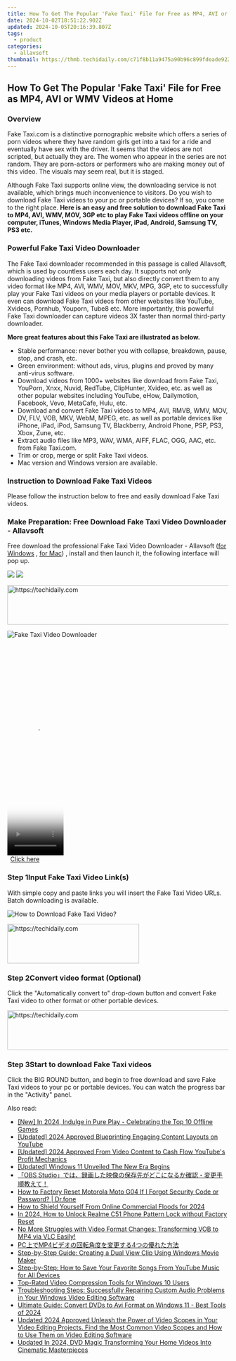 ```yaml
---
title: How To Get The Popular 'Fake Taxi' File for Free as MP4, AVI or WMV Videos at Home
date: 2024-10-02T18:51:22.902Z
updated: 2024-10-05T20:16:39.807Z
tags:
  - product
categories:
  - allavsoft
thumbnail: https://thmb.techidaily.com/c71f8b11a9475a90b96c899fdeade9228f855c7ed46c02973b8fefdc10e6507c.jpg
---
```


## How To Get The Popular 'Fake Taxi' File for Free as MP4, AVI or WMV Videos at Home

### Overview

Fake Taxi.com is a distinctive pornographic website which offers a series of porn videos where they have random girls get into a taxi for a ride and eventually have sex with the driver. It seems that the videos are not scripted, but actually they are. The women who appear in the series are not random. They are porn-actors or performers who are making money out of this video. The visuals may seem real, but it is staged.

Although Fake Taxi supports online view, the downloading service is not available, which brings much inconvenience to visitors. Do you wish to download Fake Taxi videos to your pc or portable devices? If so, you come to the right place. **Here is an easy and free solution to download Fake Taxi to MP4, AVI, WMV, MOV, 3GP etc to play Fake Taxi videos offline on your computer, iTunes, Windows Media Player, iPad, Android, Samsung TV, PS3 etc.**

### Powerful Fake Taxi Video Downloader

The Fake Taxi downloader recommended in this passage is called Allavsoft, which is used by countless users each day. It supports not only downloading videos from Fake Taxi, but also directly convert them to any video format like MP4, AVI, WMV, MOV, MKV, MPG, 3GP, etc to successfully play your Fake Taxi videos on your media players or portable devices. It even can download Fake Taxi videos from other websites like YouTube, Xvideos, Pornhub, Youporn, Tube8 etc. More importantly, this powerful Fake Taxi downloader can capture videos 3X faster than normal third-party downloader.

**More great features about this Fake Taxi are illustrated as below.**

* Stable performance: never bother you with collapse, breakdown, pause, stop, and crash, etc.
* Green environment: without ads, virus, plugins and proved by many anti-virus software.
* Download videos from 1000+ websites like download from Fake Taxi, YouPorn, Xnxx, Nuvid, RedTube, ClipHunter, Xvideo, etc. as well as other popular websites including YouTube, eHow, Dailymotion, Facebook, Vevo, MetaCafe, Hulu, etc.
* Download and convert Fake Taxi videos to MP4, AVI, RMVB, WMV, MOV, DV, FLV, VOB, MKV, WebM, MPEG, etc. as well as portable devices like iPhone, iPad, iPod, Samsung TV, Blackberry, Android Phone, PSP, PS3, Xbox, Zune, etc.
* Extract audio files like MP3, WAV, WMA, AIFF, FLAC, OGG, AAC, etc. from Fake Taxi.com.
* Trim or crop, merge or split Fake Taxi videos.
* Mac version and Windows version are available.

### Instruction to Download Fake Taxi Videos

Please follow the instruction below to free and easily download Fake Taxi videos.

### Make Preparation: Free Download Fake Taxi Video Downloader - Allavsoft

Free download the professional Fake Taxi Video Downloader - Allavsoft ([for Windows](https://tools.techidaily.com/allavsoft/products/) , [for Mac](https://tools.techidaily.com/allavsoft/products/)) , install and then launch it, the following interface will pop up.

[![](https://www.allavsoft.com/how-to/../images/how-to/free-download-win.jpg)](https://tools.techidaily.com/allavsoft/products/) [![](https://www.allavsoft.com/how-to/../images/how-to/free-download-mac.jpg)](https://tools.techidaily.com/allavsoft/products/)

<!-- affiliate ads begin -->
<a href="https://appsumo.8odi.net/c/5597632/2082539/7443" target="_top" id="2082539">
  <img src="//a.impactradius-go.com/display-ad/7443-2082539" border="0" alt="https://techidaily.com" width="728" height="90"/>
</a>
<img height="0" width="0" src="https://appsumo.8odi.net/i/5597632/2082539/7443" style="position:absolute;visibility:hidden;" border="0" />
<!-- affiliate ads end -->

![Fake Taxi Video Downloader](https://www.allavsoft.com/how-to/../images/allavsoft/screen-shot-600.jpg)

<!-- affiliate ads begin -->
<span id="1977028">
					<video width="128" height="480" style="cursor:pointer"
           poster="//a.impactradius-go.com/display-clicktoplayimage/1977028.png"
           onclick="if(!this.playClicked){this.play();this.setAttribute('controls',true);this.playClicked=true;}">
	   <source src="//a.impactradius-go.com/display-ad/22993-1977028">
	   <img src="//a.impactradius-go.com/display-clicktoplayimage/1977028.png" style="border: none; height: 100%; width: 100%; object-fit: contain">
	</video>
	<div style="width:80px;text-align:center"><a href="javascript:window.open(decodeURIComponent('https%3A%2F%2Fhomestyler.sjv.io%2Fc%2F5597632%2F1977028%2F22993'), '_blank');void(0);">Click here</a></div>
</span>
<img height="0" width="0" src="https://imp.pxf.io/i/5597632/1977028/22993" style="position:absolute;visibility:hidden;" border="0" />
<!-- affiliate ads end -->

### Step 1Input Fake Taxi Video Link(s)

With simple copy and paste links you will insert the Fake Taxi Video URLs. Batch downloading is available.

![How to Download Fake Taxi Video?](https://www.allavsoft.com/how-to/../images/how-to/fake-taxi-download-to-mp4-avi/download-fake-taxi-to-mp4.jpg)

<!-- affiliate ads begin -->
<a href="https://wigfever.sjv.io/c/5597632/1995803/22899" target="_top" id="1995803">
  <img src="//a.impactradius-go.com/display-ad/22899-1995803" border="0" alt="https://techidaily.com" width="300" height="90"/>
</a>
<img height="0" width="0" src="https://wigfever.sjv.io/i/5597632/1995803/22899" style="position:absolute;visibility:hidden;" border="0" />
<!-- affiliate ads end -->

### Step 2Convert video format (Optional)

Click the "Automatically convert to" drop-down button and convert Fake Taxi video to other format or other portable devices.

<!-- affiliate ads begin -->
<a href="https://appsumo.8odi.net/c/5597632/2100527/7443" target="_top" id="2100527">
  <img src="//a.impactradius-go.com/display-ad/7443-2100527" border="0" alt="https://techidaily.com" width="728" height="90"/>
</a>
<img height="0" width="0" src="https://appsumo.8odi.net/i/5597632/2100527/7443" style="position:absolute;visibility:hidden;" border="0" />
<!-- affiliate ads end -->

### Step 3Start to download Fake Taxi videos

Click the BIG ROUND button, and begin to free download and save Fake Taxi videos to your pc or portable devices. You can watch the progress bar in the "Activity" panel.

<ins class="adsbygoogle"
     style="display:block"
     data-ad-format="autorelaxed"
     data-ad-client="ca-pub-7571918770474297"
     data-ad-slot="1223367746"></ins>

<ins class="adsbygoogle"
     style="display:block"
     data-ad-client="ca-pub-7571918770474297"
     data-ad-slot="8358498916"
     data-ad-format="auto"
     data-full-width-responsive="true"></ins>

<span class="atpl-alsoreadstyle">Also read:</span>
<div><ul>
<li><a href="https://screen-activity-recording.techidaily.com/new-in-2024-indulge-in-pure-play-celebrating-the-top-10-offline-games/"><u>[New] In 2024, Indulge in Pure Play - Celebrating the Top 10 Offline Games</u></a></li>
<li><a href="https://youtube-web.techidaily.com/ed-2024-approved-blueprinting-engaging-content-layouts-on-youtube/"><u>[Updated] 2024 Approved Blueprinting Engaging Content Layouts on YouTube</u></a></li>
<li><a href="https://eaxpv-info.techidaily.com/updated-2024-approved-from-video-content-to-cash-flow-youtubes-profit-mechanics/"><u>[Updated] 2024 Approved From Video Content to Cash Flow YouTube's Profit Mechanics</u></a></li>
<li><a href="https://article-files.techidaily.com/updated-windows-11-unveiled-the-new-era-begins/"><u>[Updated] Windows 11 Unveiled The New Era Begins</u></a></li>
<li><a href="https://win-excellent.techidaily.com/obs-studio/"><u>「OBS Studio」では、録画した映像の保存先がどこになるか確認・変更手順教えて！</u></a></li>
<li><a href="https://techidaily.com/how-to-factory-reset-motorola-moto-g04-if-i-forgot-security-code-or-password-drfone-by-drfone-reset-android-reset-android/"><u>How to Factory Reset Motorola Moto G04 If I Forgot Security Code or Password? | Dr.fone</u></a></li>
<li><a href="https://facebook-video-content.techidaily.com/how-to-shield-yourself-from-online-commercial-floods-for-2024/"><u>How to Shield Yourself From Online Commercial Floods for 2024</u></a></li>
<li><a href="https://easy-unlock-android.techidaily.com/in-2024-how-to-unlock-realme-c51-phone-pattern-lock-without-factory-reset-by-drfone-android/"><u>In 2024, How to Unlock Realme C51 Phone Pattern Lock without Factory Reset</u></a></li>
<li><a href="https://win-excellent.techidaily.com/no-more-struggles-with-video-format-changes-transforming-vob-to-mp4-via-vlc-easily/"><u>No More Struggles with Video Format Changes: Transforming VOB to MP4 via VLC Easily!</u></a></li>
<li><a href="https://win-excellent.techidaily.com/pcmp44/"><u>PC上でMP4ビデオの回転角度を変更する4つの優れた方法</u></a></li>
<li><a href="https://win-excellent.techidaily.com/step-by-step-guide-creating-a-dual-view-clip-using-windows-movie-maker/"><u>Step-by-Step Guide: Creating a Dual View Clip Using Windows Movie Maker</u></a></li>
<li><a href="https://win-excellent.techidaily.com/step-by-step-how-to-save-your-favorite-songs-from-youtube-music-for-all-devices/"><u>Step-by-Step: How to Save Your Favorite Songs From YouTube Music for All Devices</u></a></li>
<li><a href="https://win-excellent.techidaily.com/top-rated-video-compression-tools-for-windows-10-users/"><u>Top-Rated Video Compression Tools for Windows 10 Users</u></a></li>
<li><a href="https://win-excellent.techidaily.com/troubleshooting-steps-successfully-repairing-custom-audio-problems-in-your-windows-video-editing-software/"><u>Troubleshooting Steps: Successfully Repairing Custom Audio Problems in Your Windows Video Editing Software</u></a></li>
<li><a href="https://win-excellent.techidaily.com/ultimate-guide-convert-dvds-to-avi-format-on-windows-11-best-tools-of-2024/"><u>Ultimate Guide: Convert DVDs to Avi Format on Windows 11 - Best Tools of 2024</u></a></li>
<li><a href="https://ai-video-editing.techidaily.com/updated-2024-approved-unleash-the-power-of-video-scopes-in-your-video-editing-projects-find-the-most-common-video-scopes-and-how-to-use-them-on-video-editin/"><u>Updated 2024 Approved Unleash the Power of Video Scopes in Your Video Editing Projects. Find the Most Common Video Scopes and How to Use Them on Video Editing Software</u></a></li>
<li><a href="https://smart-video-editing.techidaily.com/updated-in-2024-dvd-magic-transforming-your-home-videos-into-cinematic-masterpieces/"><u>Updated In 2024, DVD Magic Transforming Your Home Videos Into Cinematic Masterpieces</u></a></li>
</ul></div>

